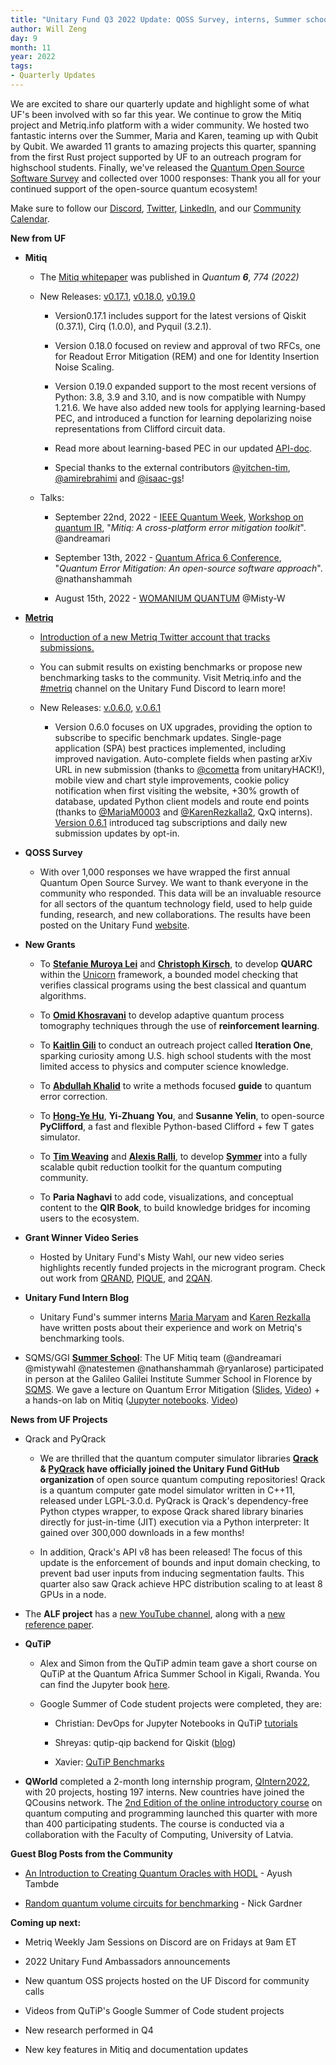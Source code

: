 ```yaml
---
title: "Unitary Fund Q3 2022 Update: QOSS Survey, interns, Summer school and 7 new projects!"
author: Will Zeng
day: 9
month: 11
year: 2022
tags:
- Quarterly Updates
---
```


We are excited to share our quarterly update and highlight some of what
UF's been involved with so far this year. We continue to grow the Mitiq
project and Metriq.info platform with a wider community. We hosted two
fantastic interns over the Summer, Maria and Karen, teaming up with
Qubit by Qubit. We awarded 11 grants to amazing projects this quarter,
spanning from the first Rust project supported by UF to an outreach
program for highschool students. Finally, we've released the [Quantum
Open Source Software
Survey](https://unitary.foundation/posts/2022_survey_results.html) and
collected over 1000 responses: Thank you all for your continued support
of the open-source quantum ecosystem!

Make sure to follow our
[Discord](https://discord.com/invite/JqVGmpkP96),
[Twitter](https://twitter.com/unitaryfund), [LinkedIn](https://www.linkedin.com/company/unitary.foundation/),
and our [Community
Calendar](https://calendar.google.com/calendar/u/0/embed?src=c_mgqdq6hj2isi4d6h467kfqvg60@group.calendar.google.com).

**New from UF**

-   **Mitiq**

    -   The [Mitiq whitepaper](https://quantum-journal.org/papers/q-2022-08-11-774/)
       was published in *Quantum **6**, 774 (2022)*

    -   New Releases:
       [v0.17.1](https://github.com/unitaryfund/mitiq/releases/tag/v0.17.1),
       [v0.18.0](https://github.com/unitaryfund/mitiq/releases/tag/v0.18.0),
       [v0.19.0](https://github.com/unitaryfund/mitiq/releases/tag/v0.19.0)

        -   Version0.17.1 includes support for the latest versions of
           Qiskit (0.37.1), Cirq (1.0.0), and Pyquil (3.2.1).

        -   Version 0.18.0 focused on review and approval of two RFCs,
           one for Readout Error Mitigation (REM) and one for
           Identity Insertion Noise Scaling.

        -   Version 0.19.0 expanded support to the most recent versions
           of Python: 3.8, 3.9 and 3.10, and is now compatible with
           Numpy 1.21.6. We have also added new tools for applying
           learning-based PEC, and introduced a function for learning
           depolarizing noise representations from Clifford circuit
           data.

        -   Read more about learning-based PEC in our updated
           [API-doc](https://mitiq.readthedocs.io/en/latest/apidoc.html#module-mitiq.pec.representations.biased_noise).

        -   Special thanks to the external contributors
           [\@yitchen-tim](https://github.com/yitchen-tim),
           [\@amirebrahimi](https://github.com/amirebrahimi) and
           [\@isaac-gs](https://github.com/isaac-gs)!

    -   Talks:

        -   September 22nd, 2022 - [IEEE Quantum
           Week](https://qce.quantum.ieee.org/2022/), [Workshop on
           quantum
           IR](https://qce.quantum.ieee.org/2022/workshops-program/#alexandermccaskey),
           \"*Mitiq: A cross-platform error mitigation toolkit*\".
           \@andreamari

        -   September 13th, 2022 - [Quantum Africa 6
           Conference](https://qa.eaifr.org/), \"*Quantum Error
           Mitigation: An open-source software approach*\".
           \@nathanshammah

        -   August 15th, 2022 - [WOMANIUM
           QUANTUM](https://www.youtube.com/watch?v=3LAHjmSuyO8&list=PL-VMs2BCTI_lklMMfY4iMdETT19rgZe5o)
           \@Misty-W

-   [**Metriq**](https://metriq.info/)

    -   [Introduction of a new Metriq Twitter account that tracks submissions.](https://twitter.com/MetriqInfo)

    -   You can submit results on existing benchmarks or propose new
       benchmarking tasks to the community. Visit Metriq.info and the
       [\#metriq](https://discord.com/channels/764231928676089909/818208195612639304)
       channel on the Unitary Fund Discord to learn more!

    -   New Releases:
       [v.0.6.0](https://github.com/unitaryfund/metriq-app/releases/tag/v0.6.0),
       [v.0.6.1](https://github.com/unitaryfund/metriq-app/releases/tag/v0.6.1)

        -   Version 0.6.0 focuses on UX upgrades, providing the option to
           subscribe to specific benchmark updates. Single-page
           application (SPA) best practices implemented, including
           improved navigation. Auto-complete fields when pasting
           arXiv URL in new submission (thanks to
           [\@cometta](https://github.com/cometta) from
           unitaryHACK!), mobile view and chart style improvements,
           cookie policy notification when first visiting the
           website, +30% growth of database, updated Python client
           models and route end points (thanks to
           [\@MariaM0003](https://github.com/MariaM0003) and
           [\@KarenRezkalla2](https://github.com/KarenRezkalla2), QxQ
           interns). [Version 0.6.1](https://twitter.com/MetriqInfo/status/1572212471074791425)
           introduced tag subscriptions and daily new submission
           updates by opt-in.

-   **QOSS Survey**

    -   With over 1,000 responses we have wrapped the first annual
       Quantum Open Source Survey. We want to thank everyone in the
       community who responded. This data will be an invaluable
       resource for all sectors of the quantum technology field, used
       to help guide funding, research, and new collaborations. The
       results have been posted on the Unitary Fund
       [website](https://unitary.foundation/posts/2022_survey_results.html).

-   **New Grants**

    -   To [**Stefanie Muroya
       Lei**](https://twitter.com/SMuroyaLei) and [**Christoph
       Kirsch**](https://twitter.com/christophkirsch), to
       develop **QUARC** within the
       [Unicorn](https://github.com/cksystemsgroup/unicorn)
       framework, a bounded model checking that verifies classical
       programs using the best classical and quantum algorithms.

    -   To [**Omid
       Khosravani**](https://twitter.com/omidkhosravaniq) to
       develop adaptive quantum process tomography techniques through
       the use of **reinforcement learning**.

    -   To **[Kaitlin
       Gili](https://www.linkedin.com/in/kaitlin-gili/)** to
       conduct an outreach project called **Iteration One**, sparking
       curiosity among U.S. high school students with the most
       limited access to physics and computer science knowledge.

    -   To **[Abdullah
       Khalid](https://twitter.com/abdullahkhalids)** to write
       a methods focused **guide** to quantum error correction.

    -   To [**Hong-Ye Hu**](https://twitter.com/hongyehu1),
       **Yi-Zhuang You**, and **Susanne Yelin**, to open-source
       **PyClifford**, a fast and flexible Python-based Clifford +
       few T gates simulator.

    -   To [**Tim
       Weaving**](https://www.linkedin.com/in/tim-weaving-61b47912a/)
       and [**Alexis
       Ralli**](https://www.linkedin.com/in/alexis-ralli-293931b0/),
       to develop
       [**Symmer**](https://github.com/UCL-CCS/symmer) into a
       fully scalable qubit reduction toolkit for the quantum
       computing community.

    -   To **Paria Naghavi** to add code, visualizations, and conceptual
       content to the **QIR Book**, to build knowledge bridges for
       incoming users to the ecosystem.

-   **Grant Winner Video Series**

    -   Hosted by Unitary Fund's Misty Wahl, our new video series
       highlights recently funded projects in the microgrant program.
       Check out work from
       [QRAND](https://www.youtube.com/watch?v=LSOCHWSPvUc),
       [PIQUE](https://www.youtube.com/watch?v=wSFmtkS-AP8),
       and
       [2QAN](https://www.youtube.com/watch?v=izzyfFzwypA).

-   **Unitary Fund Intern Blog**

    -   Unitary Fund's summer interns [Maria
       Maryam](https://unitary.foundation/posts/intern_maria_maryam_post.html)
       and [Karen
       Rezkalla](https://unitary.foundation/posts/2022_karen_intern_post.html)
       have written posts about their experience and work on Metriq's
       benchmarking tools.

-   SQMS/GGI [**Summer
   School**](https://www.ggi.infn.it/showevent.pl?id=436): The
   UF Mitiq team (\@andreamari \@mistywahl \@natestemen
   \@nathanshammah \@ryanlarose) participated in person at the
   Galileo Galilei Institute Summer School in Florence by
   [SQMS](https://sqms.fnal.gov/). We gave a lecture on
   Quantum Error Mitigation
   ([Slides](https://www.ggi.infn.it/talkfiles/slides/slides6070.pdf),
   [Video](https://www.youtube.com/watch?v=57T29hewkok&list=PL1CFLtxeIrQoQFWjMgSAE_dkrCNT8pA6f&index=1)) +
   a hands-on lab on Mitiq ([Jupyter
   notebooks](https://www.ggi.infn.it/talkfiles/bonuses/bonus6073.zip).
   [Video](https://www.youtube.com/watch?v=rrDWm1dDdNk&list=PL1CFLtxeIrQoQFWjMgSAE_dkrCNT8pA6f&index=13))

**News from UF Projects**

-   Qrack and PyQrack

    -   We are thrilled that the quantum computer simulator libraries
       **[Qrack](https://github.com/unitaryfund/qrack/) &
       [PyQrack](https://github.com/unitaryfund/pyqrack/) have
       officially joined the Unitary Fund GitHub organization** of
       open source quantum computing repositories! Qrack is a quantum
       computer gate model simulator written in C++11, released under
       LGPL-3.0.d. PyQrack is Qrack's dependency-free Python ctypes
       wrapper, to expose Qrack shared library binaries directly for
       just-in-time (JIT) execution via a Python interpreter: It
       gained over 300,000 downloads in a few months!

    -   In addition, Qrack's API v8 has been released! The focus of this
       update is the enforcement of bounds and input domain checking,
       to prevent bad user inputs from inducing segmentation faults.
       This quarter also saw Qrack achieve HPC distribution scaling
       to at least 8 GPUs in a node.

-   The **ALF project** has a [new YouTube
   channel](https://gitpages.physik.uni-wuerzburg.de/ALF/ALF_Webpage/news/2022-08-02-youtube_channel/),
   along with a [new reference
   paper](https://gitpages.physik.uni-wuerzburg.de/ALF/ALF_Webpage/news/2022-08-30-new-alf-reference-paper/).

-   **QuTiP**
    -   Alex and Simon from the QuTiP admin team gave a short course on QuTiP at the Quantum Africa Summer School in Kigali, Rwanda. You can find the Jupyter book [here](https://hodgestar.github.io/qutip-asqsqis-2022/intro.html).

    -   Google Summer of Code student projects were completed,
       they are:

        -   Christian: DevOps for Jupyter Notebooks in QuTiP
            [tutorials](https://github.com/qutip/qutip-tutorials)

        -   Shreyas: qutip-qip backend for Qiskit
           ([blog](https://medium.com/@claretgrace0801/concluding-my-gsoc-22-project-c975d6612e5e))

        -   Xavier: [QuTiP
           Benchmarks](https://qutip.org/qutip-benchmark/add.html)

-   **QWorld** completed a 2-month long internship program,
   [QIntern2022](https://qworld.net/qintern-2022/), with 20
   projects, hosting 197 interns. New countries have joined the
   QCousins network. The [2nd Edition of the online introductory
   course](https://qworld.net/qcourse511-2/) on quantum
   computing and programming launched this quarter with more than 400
   participating students. The course is conducted via a
   collaboration with the Faculty of Computing, University of Latvia.

**Guest Blog Posts from the Community**

-   [An Introduction to Creating Quantum Oracles with
   HODL](https://unitary.foundation/posts/2022_hodl.html) - Ayush
   Tambde

-   [Random quantum volume circuits for
   benchmarking](https://unitary.foundation/posts/2022_quantum_volume_circuits.html) -
   Nick Gardner

**Coming up next:**

-   Metriq Weekly Jam Sessions on Discord are on Fridays at 9am ET

-   2022 Unitary Fund Ambassadors announcements

-   New quantum OSS projects hosted on the UF Discord for community
   calls

-   Videos from QuTiP's Google Summer of Code student projects

-   New research performed in Q4

-   New key features in Mitiq and documentation updates
